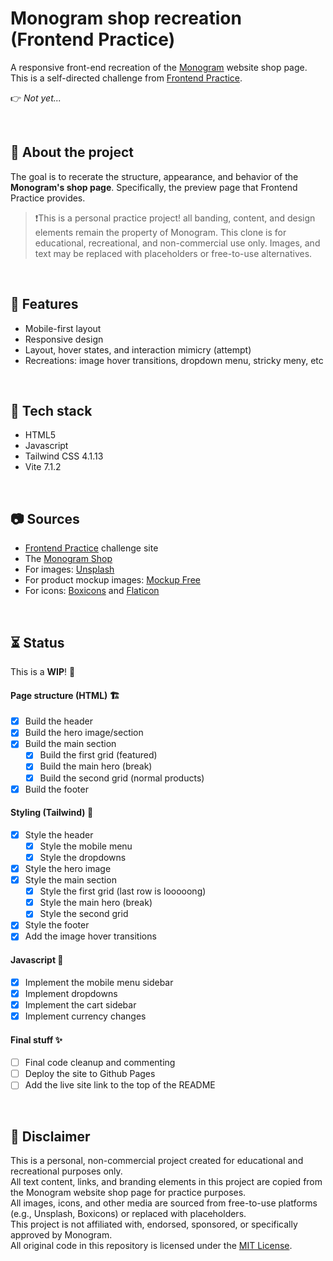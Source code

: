 # Monogram shop recreation (Frontend Practice)

A responsive front-end recreation of the [Monogram](https://monogramcc.com/shop/) website shop page. This is a self-directed challenge from [Frontend Practice](https://www.frontendpractice.com/projects/monogram).

👉 *Not yet...*

<br>

## 📌 About the project

The goal is to recerate the structure, appearance, and behavior of the **Monogram's shop page**. Specifically, the preview page that Frontend Practice provides.

> ❗This is a personal practice project! all banding, content, and design elements remain the property of Monogram. This clone is for educational, recreational, and non-commercial use only.
> Images, and text may be replaced with placeholders or free-to-use alternatives.

<br>

## 🍮 Features

- Mobile-first layout
- Responsive design
- Layout, hover states, and interaction mimicry (attempt)
- Recreations: image hover transitions, dropdown menu, stricky meny, etc

<br>

## 🔧 Tech stack

- HTML5
- Javascript
- Tailwind CSS 4.1.13
- Vite 7.1.2

<br>

## 📷 Sources

- [Frontend Practice](https://www.frontendpractice.com/projects/monogram) challenge site
- The [Monogram Shop](https://monogramcc.com/shop/)
- For images: [Unsplash](https://unsplash.com/)
- For product mockup images: [Mockup Free](https://mockupfree.net/)
- For icons: [Boxicons](https://boxicons.com/) and [Flaticon](https://www.flaticon.com/)

<br>

## ⏳ Status

This is a **WIP**! 🤫

#### Page structure (HTML) 🏗️
- [x] Build the header
- [x] Build the hero image/section
- [x] Build the main section
    - [x] Build the first grid (featured)
    - [x] Build the main hero (break)
    - [x] Build the second grid (normal products)
- [x] Build the footer

#### Styling (Tailwind) 🎨
- [x] Style the header
    - [x] Style the mobile menu
    - [x] Style the dropdowns
- [x] Style the hero image
- [x] Style the main section
    - [x] Style the first grid (last row is looooong)
    - [x] Style the main hero (break)
    - [x] Style the second grid
- [x] Style the footer
- [x] Add the image hover transitions

#### Javascript 🌚
- [x] Implement the mobile menu sidebar
- [x] Implement dropdowns
- [x] Implement the cart sidebar
- [x] Implement currency changes

#### Final stuff ✨
- [ ] Final code cleanup and commenting
- [ ] Deploy the site to Github Pages
- [ ] Add the live site link to the top of the README

<br>

## 📝 Disclaimer

This is a personal, non-commercial project created for educational and recreational purposes only.  
All text content, links, and branding elements in this project are copied from the Monogram website shop page for practice purposes.  
All images, icons, and other media are sourced from free-to-use platforms (e.g., Unsplash, Boxicons) or replaced with placeholders.  
This project is not affiliated with, endorsed, sponsored, or specifically approved by Monogram.  
All original code in this repository is licensed under the [MIT License](LICENSE).
